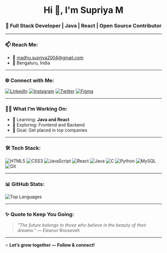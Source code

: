 <h1 align="center">Hi 👋, I'm Supriya M</h1>
<h3 align="center">🚀 Full Stack Developer | Java | React | Open Source Contributor</h3>

---

### 📫 Reach Me:
- 📧 [madhu.supriya2004@gmail.com](mailto:your-email@example.com)
- 📍 Bengaluru, India

---

### 🌐 Connect with Me:

[![LinkedIn](https://img.shields.io/badge/LinkedIn-@Supriya_M-blue?logo=linkedin)](https://www.linkedin.com/in/supriya-m-7b55812a3/)
[![Instagram](https://img.shields.io/badge/Instagram-@_.the.wild.flower._-E4405F?logo=instagram&logoColor=white)](https://www.instagram.com/_.the.wild.flower._?igsh=MXZsemUxemhrMmlpdg==)
[![Twitter](https://img.shields.io/badge/Twitter-@supriya25452038-1DA1F2?logo=twitter)](https://x.com/supriya25452038?t=J6JGSv5hu3poiauW9mwQZQ&s=09)
[![Figma](https://img.shields.io/badge/Figma-UIUX-0ACF83?logo=figma&logoColor=white)](https://www.figma.com/design/qcONay8NrBM1WxrNKzPnRf/Uiux?node-id=3-8&p=f&t=JJlqVxJliGvIC1Y7-0)

---

### 👩‍💻 What I’m Working On:

- 🧠 Learning: **Java and React**
- 🚀 Exploring: Frontend and Backend
- 🎯 Goal: Get placed in top companies

---

### 🛠 Tech Stack:

![HTML5](https://img.shields.io/badge/HTML5-E34F26?logo=html5&logoColor=white)
![CSS3](https://img.shields.io/badge/CSS3-1572B6?logo=css3&logoColor=white)
![JavaScript](https://img.shields.io/badge/JavaScript-F7DF1E?logo=javascript&logoColor=black)
![React](https://img.shields.io/badge/React-61DAFB?logo=react&logoColor=black)
![Java](https://img.shields.io/badge/Java-007396?logo=java&logoColor=white)
![C](https://img.shields.io/badge/C-00599C?logo=c&logoColor=white)
![Python](https://img.shields.io/badge/Python-3776AB?logo=python&logoColor=white)
![MySQL](https://img.shields.io/badge/MySQL-4479A1?logo=mysql&logoColor=white)
![Git](https://img.shields.io/badge/Git-F05032?logo=git&logoColor=white)

---

### 📊 GitHub Stats:


![Top Languages](https://github-readme-stats.vercel.app/api/top-langs/?username=Supriya-Coding&layout=compact&theme=radical)

---

### ✨ Quote to Keep You Going:

> *"The future belongs to those who believe in the beauty of their dreams."* — Eleanor Roosevelt

---

⭐ **Let’s grow together — Follow & connect!**
